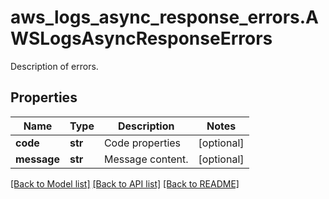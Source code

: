 # aws_logs_async_response_errors.AWSLogsAsyncResponseErrors

Description of errors.
## Properties
Name | Type | Description | Notes
------------ | ------------- | ------------- | -------------
**code** | **str** | Code properties | [optional] 
**message** | **str** | Message content. | [optional] 

[[Back to Model list]](../README.md#documentation-for-models) [[Back to API list]](../README.md#documentation-for-api-endpoints) [[Back to README]](../README.md)


